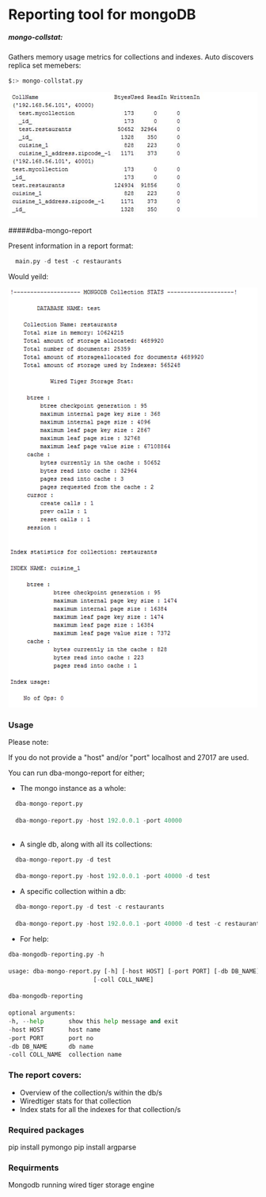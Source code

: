 Reporting tool for mongoDB
===========================
##### mongo-collstat:

 Gathers memory usage metrics for collections and indexes. Auto discovers replica set memebers:
 
  ```python
  $:> mongo-collstat.py
```

![alt tag](screenshots/mongoCollstat.JPG)
 
#####dba-mongo-report

 Present information in a report format:
 
  ```python
    main.py -d test -c restaurants
```
Would yeild:

![alt tag](screenshots/db_report.PNG)


### Usage

Please note: 

If you do not provide a "host" and/or "port" localhost and 27017 are used.

 You can run dba-mongo-report for either;
 
  * The mongo instance as a whole:
  ```python
    dba-mongo-report.py 
    
    dba-mongo-report.py -host 192.0.0.1 -port 40000
    
```
  * A single db, along with all its collections:
  ```python
    dba-mongo-report.py -d test
    
    dba-mongo-report.py -host 192.0.0.1 -port 40000 -d test 
```
  * A specific collection within a db:
  ```python
    dba-mongo-report.py -d test -c restaurants
    
    dba-mongo-report.py -host 192.0.0.1 -port 40000 -d test -c restaurants
```
   * For help:
   ```python
   dba-mongodb-reporting.py -h 
   
usage: dba-mongo-report.py [-h] [-host HOST] [-port PORT] [-db DB_NAME]
                           [-coll COLL_NAME]

dba-mongodb-reporting

optional arguments:
  -h, --help       show this help message and exit
  -host HOST       host name
  -port PORT       port no
  -db DB_NAME      db name
  -coll COLL_NAME  collection name
```
    
### The report covers:
  
  * Overview of the collection/s within the db/s
  * Wiredtiger stats for that collection
  * Index stats for all the indexes for that collection/s

### Required packages

pip install pymongo
pip install argparse
  
### Requirments

 Mongodb running wired tiger storage engine
 



